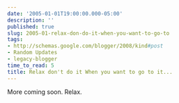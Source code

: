 ```yaml
---
date: '2005-01-01T19:00:00.000-05:00'
description: ''
published: true
slug: 2005-01-relax-don-do-it-when-you-want-to-go-to
tags:
- http://schemas.google.com/blogger/2008/kind#post
- Random Updates
- legacy-blogger
time_to_read: 5
title: Relax don't do it When you want to go to it...
---
```


More coming soon. Relax.